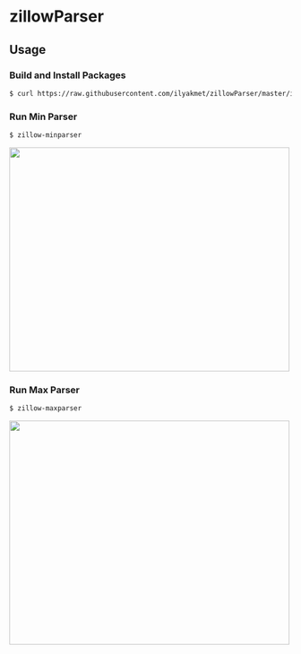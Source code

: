 # zillowParser

## Usage

### Build and Install Packages
```bash
$ curl https://raw.githubusercontent.com/ilyakmet/zillowParser/master/install.sh | sh
```

### Run Min Parser
```bash
$ zillow-minparser
```
<img src="https://media.giphy.com/media/iFmeoLdVqUEbjRhYrD/giphy.gif" width="500" height="400"/>

### Run Max Parser
```bash
$ zillow-maxparser
```
<img src="https://media.giphy.com/media/TEiSUlULhSdcnwMbUo/giphy.gif" width="500" height="400"/>
